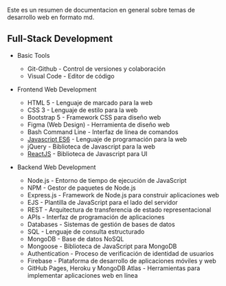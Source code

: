 Este es un resumen de documentacion en general sobre temas de desarrollo web en formato md.


## Full-Stack Development
* Basic Tools
  * Git-Github - Control de versiones y colaboración
  * Visual Code - Editor de código

* Frontend Web Development   
  * HTML 5 - Lenguaje de marcado para la web
  * CSS 3 - Lenguaje de estilo para la web
  * Bootstrap 5 - Framework CSS para diseño web
  * Figma (Web Design) - Herramienta de diseño web
  * Bash Command Line - Interfaz de línea de comandos
  * [Javascript ES6](./02-Fronted/01-JavaScript.md) - Lenguaje de programación para la web
  * jQuery - Biblioteca de Javascript para la web
  * [ ReactJS](./02-Fronted/02-ReactJS.md) - Biblioteca de Javascript para UI
  
* Backend Web Development                   
  * Node.js - Entorno de tiempo de ejecución de JavaScript
  * NPM - Gestor de paquetes de Node.js
  * Express.js - Framework de Node.js para construir aplicaciones web
  * EJS - Plantilla de JavaScript para el lado del servidor
  * REST - Arquitectura de transferencia de estado representacional
  * APIs - Interfaz de programación de aplicaciones
  * Databases - Sistemas de gestión de bases de datos
  * SQL - Lenguaje de consulta estructurado
  * MongoDB - Base de datos NoSQL
  * Mongoose - Biblioteca de JavaScript para MongoDB
  * Authentication - Proceso de verificación de identidad de usuarios
  * Firebase - Plataforma de desarrollo de aplicaciones móviles y web
  * GitHub Pages, Heroku y MongoDB Atlas - Herramientas para implementar aplicaciones web en línea


  
</table>